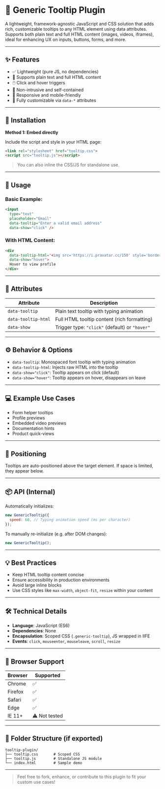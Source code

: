 # 🧩 Generic Tooltip Plugin

A lightweight, framework-agnostic JavaScript and CSS solution that adds rich, customizable tooltips to any HTML element using data attributes. Supports both plain text and full HTML content (images, videos, iframes), ideal for enhancing UX on inputs, buttons, forms, and more.

---

## ✨ Features

- ✅ Lightweight (pure JS, no dependencies)
- 🎨 Supports plain text and full HTML content
- 🖱️ Click and hover triggers
- 🧱 Non-intrusive and self-contained
- 📱 Responsive and mobile-friendly
- 🔧 Fully customizable via `data-*` attributes

---

## 🔧 Installation

**Method 1: Embed directly**

Include the script and style in your HTML page:

```html
<link rel="stylesheet" href="tooltip.css">
<script src="tooltip.js"></script>
```

> You can also inline the CSS/JS for standalone use.

---

## 🚀 Usage

### Basic Example:

```html
<input 
  type="text" 
  placeholder="Email" 
  data-tooltip="Enter a valid email address" 
  data-show="click" />
```

### With HTML Content:

```html
<div 
  data-tooltip-html="<img src='https://i.pravatar.cc/150' style='border-radius:8px;'/><p>User profile image</p>" 
  data-show="hover">
  Hover to view profile
</div>
```

---

## 🧩 Attributes

| Attribute         | Description                                                |
|------------------|------------------------------------------------------------|
| `data-tooltip`    | Plain text tooltip with typing animation                   |
| `data-tooltip-html` | Full HTML tooltip content (rich formatting)              |
| `data-show`       | Trigger type: `"click"` (default) or `"hover"`             |

---

## ⚙️ Behavior & Options

- `data-tooltip`: Monospaced font tooltip with typing animation
- `data-tooltip-html`: Injects raw HTML into the tooltip
- `data-show="click"`: Tooltip appears on click (default)
- `data-show="hover"`: Tooltip appears on hover, disappears on leave

---

## 💻 Example Use Cases

- Form helper tooltips  
- Profile previews  
- Embedded video previews  
- Documentation hints  
- Product quick-views

---

## 📐 Positioning

Tooltips are auto-positioned above the target element. If space is limited, they appear below.

---

## 📦 API (Internal)

Automatically initializes:

```js
new GenericTooltip({
  speed: 60, // Typing animation speed (ms per character)
});
```

To manually re-initialize (e.g. after DOM changes):

```js
new GenericTooltip();
```

---

## 💡 Best Practices

- Keep HTML tooltip content concise
- Ensure accessibility in production environments
- Avoid large inline blocks
- Use CSS styles like `max-width`, `object-fit`, `resize` within your content

---

## 🛠️ Technical Details

- **Language**: JavaScript (ES6)
- **Dependencies**: None
- **Encapsulation**: Scoped CSS (`.generic-tooltip`), JS wrapped in IIFE
- **Events**: `click`, `mouseenter`, `mouseleave`, `scroll`, `resize`

---

## 🧪 Browser Support

| Browser  | Supported |
|----------|-----------|
| Chrome   | ✅        |
| Firefox  | ✅        |
| Safari   | ✅        |
| Edge     | ✅        |
| IE 11+   | ⚠️ Not tested |

---

## 📁 Folder Structure (if exported)

```
tooltip-plugin/
├── tooltip.css       # Scoped CSS
├── tooltip.js        # Standalone JS module
└── index.html        # Sample demo
```

---

> Feel free to fork, enhance, or contribute to this plugin to fit your custom use cases!
